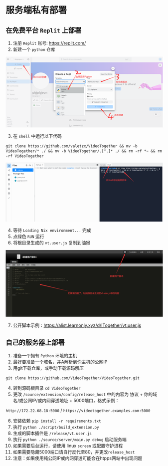 # 服务端私有部署

## 在免费平台 `Replit` 上部署

1. 注册 `Replit` 账号: https://replit.com/
2. 新建一个 `python` 仓库 

![](/public/examples/deploy1.png)

3. 在 `shell` 中运行以下代码

```
git clone https://github.com/valetzx/VideoTogether && mv -b VideoTogether/* ./ && mv -b VideoTogether/.[^.]* ./ && rm -rf *~ && rm -rf VideoTogether
```

![](/public/examples/deploy2.png)

4. 等待 `Loading Nix environment...` 完成
5. 点绿色 `RUN` 运行
6. 将根目录生成的 `vt.user.js` 复制到油猴

![](/public/examples/deploy3.png)

7. 公开脚本示例：https://alist.learnonly.xyz/d/!Together/vt.user.js

## 自己的服务器上部署

1. 准备一个拥有 `Python` 环境的主机
2. 最好要准备一个域名，并A解析到你主机的公网IP
3. 用git下载仓库，或手动下载源码解压

```
git clone https://github.com/VideoTogether/VideoTogether.git
```

4. 转到源码根目录 `cd VideoTogether`
5. 更改 `/source/extension/config/release_host` 中的内容为 协议 + 你的域名/或公网IP/或内网穿透地址 + 5000端口，格式示例：

 `http://172.22.68.18:5000` / `https://videotogether.examples.com:5000`

6. 安装依赖 `pip install -r requirements.txt` 
7. 执行 `python ./script/build_extension.py` 
8. 生成的脚本插件是 `/release/vt.user.js`
9. 执行 `python ./source/server/main.py debug` 启动服务端
10. 如果需要后台运行，请使用 linux `screen` 或配置守护进程
11. 如果需要隐藏5000端口请自行反代至80，并更改`release_host`
12. 注意：如果使用纯公网IP或内网穿透可能会在htpps网站中出现问题
